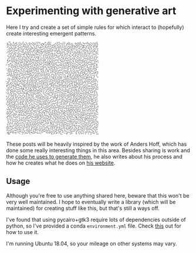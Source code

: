 # Experimenting with generative art

Here I try and create a set of simple rules for which interact to (hopefully) create interesting emergent patterns. 

<img src="examples/random_walks_jumps.svg" width="50%">

These posts will be heavily inspired by the work of Anders Hoff, which has done some really interesting things in this area. Besides sharing is work and the [code he uses to generate them](https://github.com/inconvergent), he also writes about his process and how he creates what he does on [his website](https://inconvergent.net).

## Usage

Although you're free to use anything shared here, beware that this won't be very well maintained. I hope to eventually write a library (which will be maintained) for creating stuff like this, but that's still a ways off.

I've found that using pycairo+gtk3 require lots of dependencies outside of python, so I've provided a conda `environment.yml` file. Check [this](https://conda.io/docs/user-guide/tasks/manage-environments.html#sharing-an-environment) out for how to use it. 

I'm running Ubuntu 18.04, so your mileage on other systems may vary.
